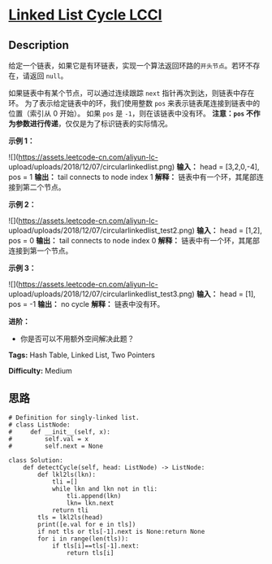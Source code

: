 # [Linked List Cycle LCCI][title]

## Description

给定一个链表，如果它是有环链表，实现一个算法返回环路的`开头节点`。若环不存在，请返回 `null`。

如果链表中有某个节点，可以通过连续跟踪 `next` 指针再次到达，则链表中存在环。 为了表示给定链表中的环，我们使用整数 `pos`
来表示链表尾连接到链表中的位置（索引从 0 开始）。 如果 `pos` 是 `-1`，则在该链表中没有环。 **注意：`pos`
不作为参数进行传递**，仅仅是为了标识链表的实际情况。



**示例 1：**

![](https://assets.leetcode-cn.com/aliyun-lc-
upload/uploads/2018/12/07/circularlinkedlist.png)
            **输入：** head = [3,2,0,-4], pos = 1    **输出：** tail connects to node index 1    **解释：** 链表中有一个环，其尾部连接到第二个节点。    

**示例 2：**

![](https://assets.leetcode-cn.com/aliyun-lc-
upload/uploads/2018/12/07/circularlinkedlist_test2.png)
            **输入：** head = [1,2], pos = 0    **输出：** tail connects to node index 0    **解释：** 链表中有一个环，其尾部连接到第一个节点。    

**示例 3：**

![](https://assets.leetcode-cn.com/aliyun-lc-
upload/uploads/2018/12/07/circularlinkedlist_test3.png)
            **输入：** head = [1], pos = -1    **输出：** no cycle    **解释：** 链表中没有环。



**进阶：**

  * 你是否可以不用额外空间解决此题？




**Tags:** Hash Table, Linked List, Two Pointers

**Difficulty:** Medium

## 思路

``` python3
# Definition for singly-linked list.
# class ListNode:
#     def __init__(self, x):
#         self.val = x
#         self.next = None

class Solution:
    def detectCycle(self, head: ListNode) -> ListNode:
        def lkl2ls(lkn):
            tli =[]
            while lkn and lkn not in tli: 
                tli.append(lkn)
                lkn= lkn.next
            return tli
        tls = lkl2ls(head)
        print([e.val for e in tls])
        if not tls or tls[-1].next is None:return None
        for i in range(len(tls)):
            if tls[i]==tls[-1].next:
                return tls[i]        
```

[title]: https://leetcode-cn.com/problems/linked-list-cycle-lcci
